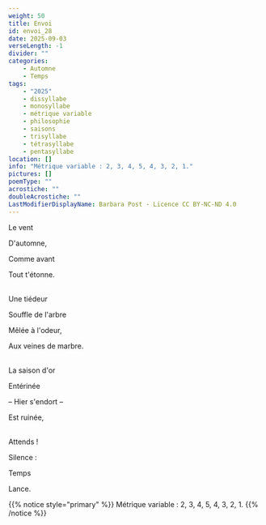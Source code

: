 ```yaml
---
weight: 50
title: Envoi
id: envoi_28
date: 2025-09-03
verseLength: -1
divider: ""
categories:
    - Automne
    - Temps
tags:
    - "2025"
    - dissyllabe
    - monosyllabe
    - métrique variable
    - philosophie
    - saisons
    - trisyllabe
    - tétrasyllabe
    - pentasyllabe
location: []
info: "Métrique variable : 2, 3, 4, 5, 4, 3, 2, 1."
pictures: []
poemType: ""
acrostiche: ""
doubleAcrostiche: ""
LastModifierDisplayName: Barbara Post - Licence CC BY-NC-ND 4.0
---
```

Le vent

D'automne,

Comme avant

Tout t'étonne.

 \
Une tiédeur

Souffle de l'arbre

Mêlée à l'odeur,

Aux veines de marbre.

 \
La saison d'or

Entérinée

– Hier s'endort –

Est ruinée,

 \
Attends !

Silence :

Temps

Lance.

{{% notice style="primary" %}}
Métrique variable : 2, 3, 4, 5, 4, 3, 2, 1.
{{% /notice %}}